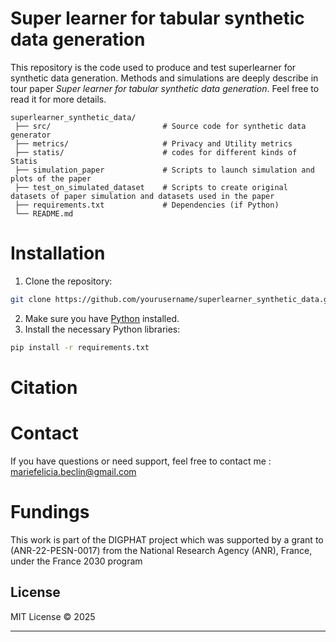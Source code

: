 # Super learner for tabular synthetic data generation
This repository is the code used to produce and test superlearner for synthetic data generation. Methods and simulations are deeply describe in tour paper *Super learner for tabular synthetic data generation*. Feel free to read it for more details.


```
superlearner_synthetic_data/
 ├── src/                         # Source code for synthetic data generator
 ├── metrics/                     # Privacy and Utility metrics
 ├── statis/                      # codes for different kinds of Statis 
 ├── simulation_paper             # Scripts to launch simulation and plots of the paper
 ├── test_on_simulated_dataset    # Scripts to create original datasets of paper simulation and datasets used in the paper
 ├── requirements.txt             # Dependencies (if Python)
 └── README.md
```


# Installation
1. Clone the repository:

```bash
git clone https://github.com/yourusername/superlearner_synthetic_data.git
```
2. Make sure you have [Python](https://www.python.org/downloads/) installed.
3. Install the necessary Python libraries:

```bash
pip install -r requirements.txt
```

# Citation


# Contact

If you have questions or need support, feel free to contact me : mariefelicia.beclin@gmail.com

# Fundings

This work is part of the DIGPHAT project which was supported by a grant to
 (ANR-22-PESN-0017) from the National Research Agency (ANR), France, under the France 2030 program

## License

MIT License © 2025  

---

